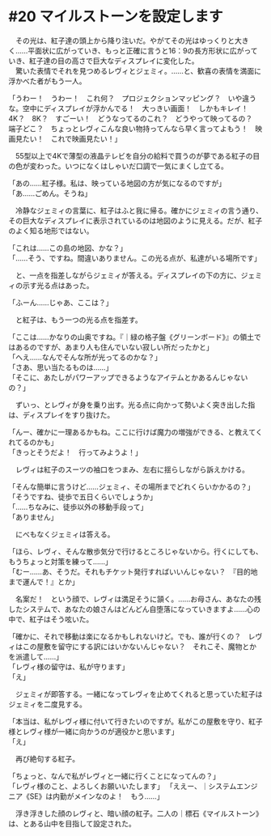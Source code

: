 # #20 マイルストーンを設定します

　その光は、紅子達の頭上から降り注いだ。やがてその光はゆっくりと大きく……平面状に広がっていき、もっと正確に言うと16：9の長方形状に広がっていき、紅子達の目の高さで巨大なディスプレイに変化した。  
　驚いた表情でそれを見つめるレヴィとジェミィ。……と、歓喜の表情を満面に浮かべた者がもう一人。

「うわー！　うわー！　これ何？　プロジェクションマッピング？　いや違うな。空中にディスプレイが浮かんでる！　大っきい画面！　しかもキレイ！　4K？　8K？　すごーい！　どうなってるのこれ？　どうやって映ってるの？　端子どこ？　ちょっとレヴィこんな良い物持ってんなら早く言ってよもう！　映画見たい！　これで映画見たい！」

　55型以上で4Kで薄型の液晶テレビを自分の給料で買うのが夢である紅子の目の色が変わった。いつになくはしゃいだ口調で一気にまくし立てる。

「あの……紅子様。私は、映っている地図の方が気になるのですが」  
「あ……ごめん。そうね」

　冷静なジェミィの言葉に、紅子はふと我に帰る。確かにジェミィの言う通り、その巨大なディスプレイに表示されているのは地図のように見える。だが、紅子のよく知る地形ではない。

「これは……この島の地図、かな？」  
「……そう、ですね。間違いありません。この光る点が、私達がいる場所です」

　と、一点を指差しながらジェミィが答える。ディスプレイの下の方に、ジェミィの示す光る点はあった。

「ふーん……じゃあ、ここは？」

　と紅子は、もう一つの光る点を指差す。

「ここは……かなりの山奥ですね。『｜緑の格子盤《グリーンボード》』の領土ではあるのですが、あまり人も住んでいない寂しい所だったかと」  
「へえ……なんでそんな所が光ってるのかな？」  
「さあ、思い当たるものは……」  
「そこに、あたしがパワーアップできるようなアイテムとかあるんじゃないの？」

　ずいっ、とレヴィが身を乗り出す。光る点に向かって勢いよく突き出した指は、ディスプレイをすり抜けた。

「んー、確かに一理あるかもね。ここに行けば魔力の増強ができる、と教えてくれてるのかも」  
「きっとそうだよ！　行ってみようよ！」

　レヴィは紅子のスーツの袖口をつまみ、左右に揺らしながら訴えかける。

「そんな簡単に言うけど……ジェミィ、その場所までどれくらいかかるの？」  
「そうですね、徒歩で五日くらいでしょうか」  
「……ちなみに、徒歩以外の移動手段って」  
「ありません」

　にべもなくジェミィは答える。

「ほら、レヴィ、そんな散歩気分で行けるところじゃないから。行くにしても、もうちょっと対策を練って……」  
「むー……あ、そうだ。それもチケット発行すればいいんじゃない？　『目的地まで運んで！』とか」

　名案だ！　という顔で、レヴィは満足そうに頷く。……お母さん、あなたの残したシステムで、あなたの娘さんはどんどん自堕落になっていきますよ……心の中で、紅子はそう呟いた。

「確かに、それで移動は楽になるかもしれないけど。でも、誰が行くの？　レヴィはこの屋敷を留守にする訳にはいかないんじゃない？　それこそ、魔物とかを派遣して……」  
「レヴィ様の留守は、私が守ります」  
「え」

　ジェミィが即答する。一緒になってレヴィを止めてくれると思っていた紅子はジェミィを二度見する。

「本当は、私がレヴィ様に付いて行きたいのですが。私がこの屋敷を守り、紅子様とレヴィ様が一緒に向かうのが適役かと思います」  
「え」

　再び絶句する紅子。

「ちょっと、なんで私がレヴィと一緒に行くことになってんの？」  
「レヴィ様のこと、よろしくお願いいたします」
「ええー、｜システムエンジニア《SE》は内勤がメインなのよ！　もう……」

　浮き浮きした顔のレヴィと、暗い顔の紅子。二人の｜標石《マイルストーン》は、とある山中を目指して設定された。
